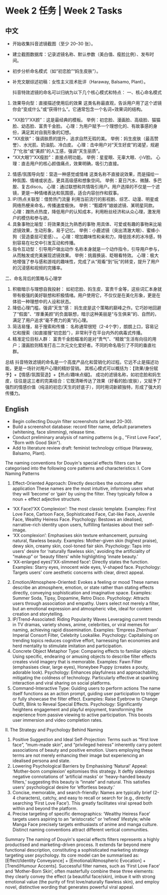 # Week 2 任务 | Week 2 Tasks

## 中文
- 开始收集抖音滤镜截图（至少 20–30 张）。
- 建立截图数据库：记录滤镜名称、默认参数（美白值、瘦脸比例）、发布时间。
- 初步分析命名模式（如“初恋脸”“妈生皮肤”）。
- 补充文献综述初稿：女性主义技术批评（Haraway, Balsamo, Plant）。

  抖音特效滤镜的命名可以归纳为以下几个核心模式和特点：
一、核心命名模式
1. 效果导向型：直接描述使用后的效果
这类名称最直观，告诉用户用了这个滤镜你会“变成什么”或“获得什么”。它通常包含一个名词+效果词的结构。
- “XX脸”/“XX颜”：这是最经典的模板。
      举例：初恋脸、漫画脸、高级脸、猫猫脸、幼态脸、富贵千金脸。
      心理：为用户赋予一个理想化的、有故事感的身份，满足其对自我形象的幻想。
- “XX皮肤”：强调肤质的提升，追求自然无瑕的美。
      举例：妈生皮肤（最高赞誉）、水光肌、奶油肌、冷白皮。
      心理：击中用户对“天生好皮”的渴望，规避了“化妆”或“美颜”的人工感，强调“天生丽质”。
- “XX大眼”/“XX瘦脸”：直接点明功能。
      举例：星星眼、无辜大眼、小V脸。
      心理：直击用户的核心颜值痛点，效果明确，吸引力直接。
2. 情感/氛围导向型：营造一种感觉或情绪
这类名称不直接说效果，而是描绘一种氛围、情绪或状态，更具高级感和想象空间。
  举例：夏日汽水、微醺、多巴胺、复古disco。
  心理：通过联想和共情吸引用户。用户选择的不仅是一个滤镜，更是一种情绪表达和氛围感，适合内容创作和叙事。
3. IP/热点关联型：借势热门流量
利用当前流行的影视剧、综艺、动漫、明星或网络热梗来命名，传播速度极快。
  举例：“甄嬛传”娘娘滤镜、某明星同款。
  心理：蹭热点热度，降低用户的认知成本，利用粉丝经济和从众心理，激发用户的模仿和参与欲。
4. 具象事物比喻型：将效果类比为熟悉的事物
用具体、可爱或有趣的事物来比喻滤镜效果，生动形象，易于记忆。
  举例：小鹿滤镜（突出清澈大眼）、蜜蜂小狗（营造委屈可爱感）、。
  心理：增加趣味性和亲和力，降低技术的冰冷感，特别容易在社交中引发互动和传播。
5. 指令互动型：引导用户做出动作
名称本身就是一个动作指令，引导用户参与，从而触发或完美展现滤镜效果。
  举例：挑眉换装、眨眼看特效。
  心理：极大地增强了参与感和游戏的趣味性，完成了从“观看”到“玩”的转变，提升了用户的沉浸感和视频的完播率。

二、命名背后的策略与心理学
1. 积极暗示与理想自我投射：
   如初恋脸、妈生皮、富贵千金等，这些词汇本身就带有极强的美好联想和积极情绪。用户使用它，不仅仅是在美化形象，更是在体验一种理想中的人设和状态。
2. 降低心理门槛，强调“天生”感：
   妈生皮是这个策略的巅峰之作。它巧妙地回避了“假面”、“厚重美颜”的负面联想，暗示这种美丽是“与生俱来”的、自然的，满足了用户追求“毫不费力的美”的心理。
3. 简洁易懂，易于搜索和传播：
   名称通常很短（2-4个字），朗朗上口，容易记忆和搜索（如直接搜“初恋脸”），非常利于在平台内外的病毒式传播。
4. 精准定位目标人群：
   富贵千金脸瞄准的是对“贵气”、“精致”生活有向往的用户；漫画脸则精准打击二次元文化爱好者。不同的命名吸引了不同的垂直社群。

总结
抖音特效滤镜的命名是一个高度产品化和营销化的过程。它远不止是描述功能，更是一场针对用户心理的精妙营销。
其核心模式可以概括为：【效果/身份赋予】+【情感/氛围营造】+【热点/趣味点缀】。
成功的滤镜名称，如初恋脸和妈生皮，往往是这三者的完美结合：它既清晰传达了效果（好看的脸/皮肤），又赋予了强烈的情感价值（纯洁的初恋/天生的好底子），同时用词新颖独特，形成了强大的传播力。

## English
- Begin collecting Douyin filter screenshots (at least 20–30).
- Build a screenshot database: record filter name, default parameters (whitening, face slimming), release time.
- Conduct preliminary analysis of naming patterns (e.g., "First Love Face", "Born with Good Skin").
- Add to literature review draft: feminist technology critique (Haraway, Balsamo, Plant).

The naming conventions for Douyin's special effects filters can be categorised into the following core patterns and characteristics:
I. Core Naming Patterns
1. Effect-Oriented Approach: Directly describes the outcome after application
These names are the most intuitive, informing users what they will ‘become’ or ‘gain’ by using the filter. They typically follow a noun + effect adjective structure.
- ‘XX Face’/‘XX Complexion’: The most classic template.
      Examples: First Love Face, Cartoon Face, Sophisticated Face, Cat-like Face, Juvenile Face, Wealthy Heiress Face.
      Psychology: Bestows an idealised, narrative-rich identity upon users, fulfilling fantasies about their self-image.
- ‘XX complexion’: Emphasises skin texture enhancement, pursuing natural, flawless beauty.
      Examples: Mother-given skin (highest praise), dewy skin, creamy skin, cool-toned fair skin.
      Psychology: Taps into users' desire for ‘naturally flawless skin,’ avoiding the artificiality of “makeup” or ‘beauty filters’ while highlighting ‘innate beauty.’
- ‘XX-enlarged eyes’/‘XX-slimmed face’: Directly states the function.
      Examples: Starry eyes, innocent wide eyes, V-shaped face.
      Psychology: Targets users' core aesthetic concerns with clear, direct appeal.
2. Emotion/Atmosphere-Oriented: Evokes a feeling or mood
These names describe an atmosphere, emotion, or state rather than stating effects directly, conveying sophistication and imaginative space.
  Examples: Summer Soda, Tipsy, Dopamine, Retro Disco.
Psychology: Attracts users through association and empathy. Users select not merely a filter, but an emotional expression and atmospheric vibe, ideal for content creation and storytelling.
3. IP/Trend-Associated: Riding Popularity Waves
Leveraging current trends in TV dramas, variety shows, anime, celebrities, or viral memes for naming, achieving rapid dissemination.
  Examples: ‘Empress Zhenhuan’ Imperial Consort Filter, Celebrity Lookalike.
  Psychology: Capitalising on trending topics reduces cognitive effort, harnessing fan economies and herd mentality to stimulate imitation and participation.
4. Concrete Object Metaphor Type: Comparing effects to familiar objects
Using specific, endearing or amusing objects to describe filter effects creates vivid imagery that is memorable.
   Examples: Fawn Filter (emphasises clear, large eyes), Honeybee Puppy (creates a pouty, adorable look).
  Psychology: Enhances playfulness and approachability, mitigating the coldness of technology. Particularly effective at sparking interaction and viral sharing on social platforms.
5. Command-Interactive Type: Guiding users to perform actions
The name itself functions as an action prompt, guiding user participation to trigger or fully showcase the filter effect.
  Examples: Raise Eyebrow to Change Outfit, Blink to Reveal Special Effects.
  Psychology: Significantly heightens engagement and playful enjoyment, transforming the experience from passive viewing to active participation. This boosts user immersion and video completion rates.

II. The Strategy and Psychology Behind Naming
1. Positive Suggestion and Ideal Self-Projection:
   Terms such as “first love face”, “mum-made skin”, and “privileged heiress” inherently carry potent associations of beauty and positive emotion. Users employing these terms are not merely enhancing their image but experiencing an idealised persona and state.
2. Lowering Psychological Barriers by Emphasising ‘Natural’ Appeal:
   ‘Mother-born complexion’ epitomises this strategy. It deftly sidesteps negative connotations of ‘artificial masks’ or ‘heavy-handed beauty filters,’ suggesting this beauty is “innate” and natural. This satisfies users' psychological desire for ‘effortless beauty.’
3. Concise, memorable, and search-friendly:
   Names are typically brief (2-4 characters), catchy, and easy to recall or search for (e.g., directly searching ‘First Love Face’). This greatly facilitates viral spread both within and beyond the platform.
4. Precise targeting of specific demographics:
   ‘Wealthy Heiress Face’ targets users aspiring to an “aristocratic” or ‘refined’ lifestyle; while Manga Face precisely targets enthusiasts of anime and manga culture. Distinct naming conventions attract different vertical communities.

Summary
The naming of Douyin's special effects filters represents a highly productised and marketing-driven process. It extends far beyond mere functional description, constituting a sophisticated marketing strategy targeting user psychology.
Its core model can be summarised as: [Effect/Identity Conveyance] + [Emotional/Atmospheric Evocation] + [Trend/Humour Accents].
Successful filter names, such as ‘First Love Face’ and ‘Mother-Born Skin’, often masterfully combine these three elements: they clearly convey the effect (a beautiful face/skin), imbue it with strong emotional value (the purity of first love/naturally flawless skin), and employ novel, distinctive wording that generates powerful viral appeal.
